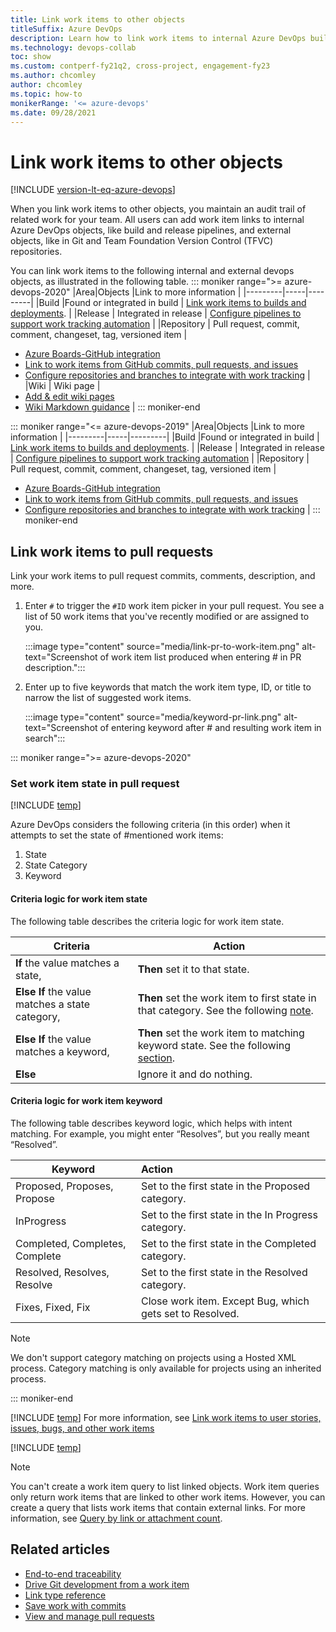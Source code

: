 ```yaml
---
title: Link work items to other objects
titleSuffix: Azure DevOps
description: Learn how to link work items to internal Azure DevOps builds, commits, pull requests, and more, and external objects in Git and Team Foundation Version Control repositories. 
ms.technology: devops-collab 
toc: show
ms.custom: contperf-fy21q2, cross-project, engagement-fy23
ms.author: chcomley
author: chcomley
ms.topic: how-to
monikerRange: '<= azure-devops'
ms.date: 09/28/2021
---
```


# Link work items to other objects

[!INCLUDE [version-lt-eq-azure-devops](../includes/version-lt-eq-azure-devops.md)]

When you link work items to other objects, you maintain an audit trail of related work for your team. All users can add work item links to internal Azure DevOps objects, like build and release pipelines, and external objects, like in Git and Team Foundation Version Control (TFVC) repositories.

You can link work items to the following internal and external devops objects, as illustrated in the following table.
::: moniker range=">= azure-devops-2020"
|Area|Objects |Link to more information |
|---------|-----|---------|
|Build  |Found or integrated in build |
 [Link work items to builds and deployments](../boards/work-items/work-item-deployments-control.md). |
|Release     | Integrated in release        | 
[Configure pipelines to support work tracking automation](../pipelines/integrations/configure-pipelines-work-tracking.md?toc=/azure/devops/boards/toc.json&bc=/azure/devops/boards/breadcrumb/toc.json) |
|Repository   | Pull request, commit, comment, changeset, tag, versioned item | 
- [Azure Boards-GitHub integration](../boards/github/index.md)
- [Link to work items from GitHub commits, pull requests, and issues](../boards/github/link-to-from-github.md)
- [Configure repositories and branches to integrate with work tracking](../repos/git/configure-repos-work-tracking.md?toc=/azure/devops/boards/toc.json&bc=/azure/devops/boards/breadcrumb/toc.json)   |
|Wiki | Wiki page                |  
- [Add & edit wiki pages](../project/wiki/add-edit-wiki.md)
- [Wiki Markdown guidance](../project/wiki/wiki-markdown-guidance.md#link-to-work-items-from-a-wiki-page)       |
::: moniker-end

::: moniker range="<= azure-devops-2019"
|Area|Objects |Link to more information |
|---------|-----|---------|
|Build  |Found or integrated in build |
 [Link work items to builds and deployments](../boards/work-items/work-item-deployments-control.md). |
|Release     | Integrated in release        | 
[Configure pipelines to support work tracking automation](../pipelines/integrations/configure-pipelines-work-tracking.md?toc=/azure/devops/boards/toc.json&bc=/azure/devops/boards/breadcrumb/toc.json) |
|Repository   | Pull request, commit, comment, changeset, tag, versioned item | 
- [Azure Boards-GitHub integration](../boards/github/index.md)
- [Link to work items from GitHub commits, pull requests, and issues](../boards/github/link-to-from-github.md)
- [Configure repositories and branches to integrate with work tracking](../repos/git/configure-repos-work-tracking.md?toc=/azure/devops/boards/toc.json&bc=/azure/devops/boards/breadcrumb/toc.json)   |
::: moniker-end
## Link work items to pull requests
Link your work items to pull request commits, comments, description, and more.

1. Enter `#` to trigger the `#ID` work item picker in your pull request. You see a list of 50 work items that you've recently modified or are assigned to you.

   :::image type="content" source="media/link-pr-to-work-item.png" alt-text="Screenshot of work item list produced when entering # in PR description.":::

2. Enter up to five keywords that match the work item type, ID, or title to narrow the list of suggested work items.

   :::image type="content" source="media/keyword-pr-link.png" alt-text="Screenshot of entering keyword after # and resulting work item in search":::

::: moniker range=">= azure-devops-2020"

### Set work item state in pull request

[!INCLUDE [temp](../includes/set-work-item-state-pull-request.md)]

Azure DevOps considers the following criteria (in this order) when it attempts to set the state of #mentioned work items:
1. State
1. State Category
1. Keyword

#### Criteria logic for work item state
The following table describes the criteria logic for work item state.

| **Criteria**       | **Action**                 |
|--------------------|----------------------------|
| **If** the value matches a state,               | **Then** set it to that state.    |
| **Else If** the value matches a state category, | **Then** set the work item to first state in that category. See the following [note](#category-note).|
| **Else If** the value matches a keyword,        | **Then** set the work item to matching keyword state. See the following [section](#criteria-logic-for-work-item-keyword).  |
| **Else**                                        | Ignore it and do nothing.          |

#### Criteria logic for work item keyword
The following table describes keyword logic, which helps with intent matching. For example, you might enter “Resolves”, but you really meant “Resolved”. 

| **Keyword**                    | **Action**                                                |  
|--------------------------------|:----------------------------------------------------------|
| Proposed, Proposes, Propose    | Set to the first state in the Proposed category.          |  
| InProgress                     | Set to the first state in the In Progress category.       |
| Completed, Completes, Complete | Set to the first state in the Completed category.         |
| Resolved, Resolves, Resolve    | Set to the first state in the Resolved category.          |
| Fixes, Fixed, Fix              | Close work item. Except Bug, which gets set to Resolved.  |

<a id="category-note" />

> [!NOTE]  
> We don't support category matching on projects using a Hosted XML process. Category matching is only available for projects using an inherited process.

::: moniker-end

<a id="link-to-builds" />

[!INCLUDE [temp](../includes/link-work-item-builds-projects.md)]
For more information, see [Link work items to user stories, issues, bugs, and other work items](../boards/backlogs/add-link.md)

[!INCLUDE [temp](../boards/includes/view-linked-objects.md)]

> [!NOTE]
> You can't create a work item query to list linked objects. Work item queries only return work items that are linked to other work items. However, you can create a query that lists work items that contain external links. For more information, see [Query by link or attachment count](../boards/queries/linking-attachments.md).

## Related articles

- [End-to-end traceability](../cross-service/end-to-end-traceability.md)
- [Drive Git development from a work item](..//boards/backlogs/connect-work-items-to-git-dev-ops.md)
- [Link type reference](../boards/queries/link-type-reference.md)
- [Save work with commits](../repos/git/commits.md)
- [View and manage pull requests](../repos/git/pull-requests.md)
